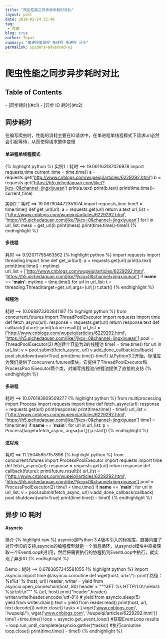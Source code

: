 ```yaml
---
title: "爬虫性能之同步异步耗时对比"
layout: post
date: 2018-02-24 22:48
tag:
 - 爬虫
blog: true
author: Topaz
summary: "单进程单线程 多线程 多进程 异步"
permalink: Spiders-advanced-01
---
```

<h1 class="title"> 爬虫性能之同步异步耗时对比 </h1>

<h2> Table of Contents </h2>
- [同步耗时](#c1)
- [异步 IO 耗时](#c2)

<h2 id="c1"> 同步耗时 </h2>
在编写爬虫时，性能的消耗主要在IO请求中，在单进程单线程模式下请求url必然会引起等待，从而使得请求整体变慢

#### 单进程单线程模式
{% highlight python %}
 实例1：耗时 ==> 19.061163187026978
 import requests,time
 current_time = time.time()
 a = requests.get('http://www.cnblogs.com/wupeiqi/articles/6229292.html')
 b = requests.get('https://h5.qichedaquan.com/jike/?jkcx=0&channel=jingxiyuean')
 print(a.text)
 print(b.text)
 print(time.time()- current_time) 

 实例2：耗时 ==> 19.067904472351074
 import requests,time
 time1 = time.time()
 def get_url(url):
 	a = requests.get(url)
 	return a.text
 url_list = ['http://www.cnblogs.com/wupeiqi/articles/6229292.html',
 			'https://h5.qichedaquan.com/jike/?jkcx=0&channel=jingxiyuean']
 for i in url_list:
 	mess = get_url(i)
 	print(mess)
 	print(time.time()-time1) 
{% endhighlight %}

#### 多线程
耗时 ==> 9.92071795463562
{% highlight python %}
 import requests
 import threading
 import time
 def get_url(url):
 	a = requests.get(url)
 	print(a.text)
 	print(time.time() - mytime)     
 url_list = ['http://www.cnblogs.com/wupeiqi/articles/6229292.html',
 			'https://h5.qichedaquan.com/jike/?jkcx=0&channel=jingxiyuean']
 if __name__ == '__main__':
 	mytime = time.time()
 	for url in url_list:
 		t = threading.Thread(target=get_url,args=(url,))
 		t.start()
{% endhighlight %}

#### 线程池 		
耗时 ==> 10.068973302841187
{% highlight python %}
 from concurrent.futures import ThreadPoolExecutor
 import requests
 import time
 def fetch_async(url):
 	response = requests.get(url)
 	return response.text
 def callback(future):
 	print(future.result())
 url_list = ['http://www.cnblogs.com/wupeiqi/articles/6229292.html',
 			'https://h5.qichedaquan.com/jike/?jkcx=0&channel=jingxiyuean']
 pool = ThreadPoolExecutor(2)	#创建个容量为2的线程池
 time1 = time.time()
 for url in url_list:
 	v = pool.submit(fetch_async, url)
 	v.add_done_callback(callback)
 pool.shutdown(wait=True)
 print(time.time()-time1)
 从Python3.2开始，标准库为我们提供了concurrent.futures模块，它提供了ThreadPoolExecutor和ProcessPoo
lExecutor两个类，对编写线程池/进程池提供了直接的支持
{% endhighlight %}

#### 多进程
耗时 ==> 10.076193809509277
{% highlight python %}
 from multiprocessing import Process
 import requests
 import time
 def fetch_async(url):
 	response = requests.get(url)
 	print(response)
 	print(time.time() - time1)
 url_list = ['http://www.cnblogs.com/wupeiqi/articles/6229292.html',
 			'https://h5.qichedaquan.com/jike/?jkcx=0&channel=jingxiyuean']
 time1 = time.time()
 if __name__ == '__main__':
 	for url in url_list:
 		p = Process(target=fetch_async, args=(url,))
 		p.start()
{% endhighlight %}

#### 进程池
耗时 ==> 11.25045657157898
{% highlight python %}
 from concurrent.futures import ProcessPoolExecutor
 import requests
 import time
 def fetch_async(url):
 	response = requests.get(url)
 	return response
 def callback(future):
 	print(future.result())
 url_list = ['http://www.cnblogs.com/wupeiqi/articles/6229292.html',
 			'https://h5.qichedaquan.com/jike/?jkcx=0&channel=jingxiyuean']
 pool = ProcessPoolExecutor(2)
 time1 = time.time()
 if __name__ == '__main__':
 	for url in url_list:
 		v = pool.submit(fetch_async, url)
 		v.add_done_callback(callback)
 	pool.shutdown(wait=True)
 	print(time.time() - time1)
{% endhighlight %}


<h2 id="c2"> 异步 IO 耗时 </h2>

#### Asyncio
简介
{% highlight raw %}
 asyncio是Python 3.4版本引入的标准库，直接内置了对异步IO的支持,asyncio的编程模型就是一个消息循环，从asyncio模块中直接获取一个EventLoop的引用，然后把需要执行的协程扔到EventLoop中执行，就实现了异步IO
{% endhighlight %}

Demo：耗时 ==> 0.6783857345581055
{% highlight python %}
 import asyncio
 import time
 @asyncio.coroutine
 def wget(host, url='/'):
 	print('路径： %s%s' % (host, url))
 	reader, writer = yield from asyncio.open_connection(host, 80)
 	header = """GET %s HTTP/1.0\r\nHost: %s\r\n\r\n""" % (url, host)
 	print("header",header)
 	writer.write(header.encode('utf-8')) 
 	# yield from asyncio.sleep(5)    
 	yield from writer.drain()
 	text = yield from reader.read()
 	print(host, url, text.decode())
 	writer.close()
 tasks = [
 	wget('www.cnblogs.com', '/wupeiqi/'),
 	wget('www.cnblogs.com', '/wupeiqi/articles/6229292.html')]
 time1 =time.time()
 loop = asyncio.get_event_loop()  #获取EventLoop
 results = loop.run_until_complete(asyncio.gather(*tasks)) #执行coroutine
 loop.close()
 print(time.time() - time1)
{% endhighlight %}








